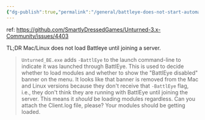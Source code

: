 ```yaml
---
{"dg-publish":true,"permalink":"/general/battleye-does-not-start-automatically-on-mac-or-linux/","tags":["gardenEntry"]}
---
```




ref: https://github.com/SmartlyDressedGames/Unturned-3.x-Community/issues/4403

TL;DR Mac/Linux does not load Battleye until joining a server. 

> `Unturned_BE.exe` adds `-BattlEye` to the launch command-line to indicate it was launched through BattlEye. This is used to decide whether to load modules and whether to show the "BattlEye disabled" banner on the menu. It looks like that banner is removed from the Mac and Linux versions because they don't receive that `-BattlEye` flag, i.e., they don't think they are running with BattlEye until joining the server. This means it _should_ be loading modules regardless. Can you attach the Client.log file, please? Your modules should be getting loaded.
